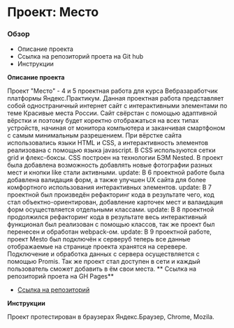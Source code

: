 # Проект: Место

### Обзор
* Описание проекта
* Ссылка на репозиторий проета на Git hub
* Инструкции

**Описание проекта**

Проект "Место" - 4 и 5 проектная работа для курса Вебразаработчик платформы Яндекс.Практикум.
Данная проектная работа представляет собой одностраничный интернет сайт с интерактивными элементами по теме Красивые места России. Сайт свёрстан с помощью адаптивной вёрстки и поэтому будет коректно отображаться на всех типах устройств, начиная от монитора компьютера и заканчивая смартфоном с самым минимальным разрешением. При вёрстке сайта использовались языки HTML и CSS, а интерактивность элементов реализована с помощью языка  javascript. В CSS используются сетки grid и флекс-боксы. CSS построен на технологии БЭМ Nested. В проект была добавлена возможность добавлять новые фотографии разных мест и кнопки like стали активными.
update: В 6 проектной работе была добавлена валидация форм, а также улучшен UX сайта для более комфортного использования интерактивных элементов.
update: В 7 проектной был произведён рефакторинг кода в результате чего, код стал объектно-ориентирован, добавление карточек мест и валаидация форм осуществляется отдельными классами.
update: В 8 проектной продолжился рефакторинг кода в результате весь интерактивный функционал был реализован с помощью классов, так же проект был перенесен и обработан webpack-ом.
update: В 9 проектной работе, проект Mesto был подключён к серверуб теперь все данные отображаемые на странице проекта хранятся на серевере. Подключение и обработка данных с сервера осуществляется с помощью Promis. Так же проект стал доступен в сети и каждый пользователь сможет добавить в ём свои места.
** Ссылка на репозиторий проета на GH Pages**

* [Ссылка на репозиторий](https://lexproject.github.io/mesto/)

**Инструкции**

Проект протестирован в браузерах  Яндекс.Браузер, Chrome, Mozila.
